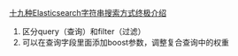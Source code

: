 [十九种Elasticsearch字符串搜索方式终极介绍](https://zhuanlan.zhihu.com/p/137575167)


1. 区分query（查询）和filter（过滤）
2. 可以在查询字段里面添加boost参数，调整复合查询中的权重